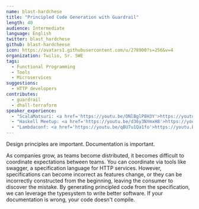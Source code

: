 ```yaml
---
name: blast-hardchese
title: "Principled Code Generation with Guardrail"
length: 40
audience: Intermediate
language: English
twitter: blast_hardchese
github: blast-hardcheese
icon: https://avatars1.githubusercontent.com/u/278900?s=256&v=4
organization: Twilio, Sr. SWE
tags:
  - Functional Programming
  - Tools
  - Microservices
suggestions:
  - HTTP developers
contributes:
  - guardrail
  - dhall-terraform
speaker_experience:
  - "ScalaMatsuri: <a href='https://youtu.be/ONlBglP8H3Y'>https://youtu.be/ONlBglP8H3Y</a>"
  - "Haskell Meetup: <a href='https://youtu.be/d36y3NYmxH8'>https://youtu.be/d36y3NYmxH8</a>"
  - "Lambdaconf: <a href='https://youtu.be/qBU7u1Qa1fo'>https://youtu.be/qBU7u1Qa1fo</a>"
---
```

Design principles are important. Documentation is important.

As companies grow, as teams become distributed, it becomes difficult to coordinate expectations between teams. You can coordinate via tools like swagger, a specification language for HTTP services. However, specifications can become incorrect as features change, or they can be incorrectly constructed from the beginning, leaving the consumer to discover the mistake. By generating principled code from the specification, we can leverage the typesystem to write better software. If your documentation is wrong, your code doesn't compile.
